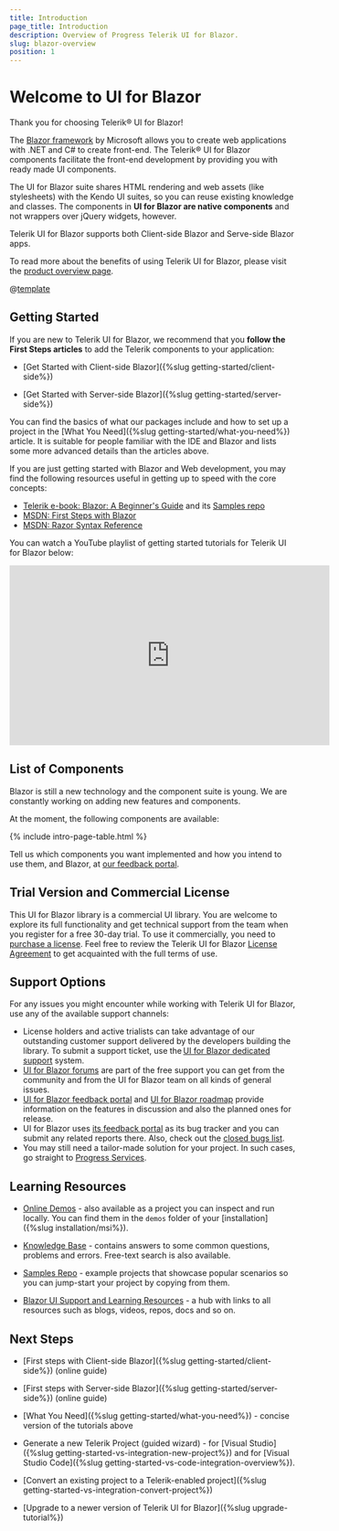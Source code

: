 ```yaml
---
title: Introduction
page_title: Introduction
description: Overview of Progress Telerik UI for Blazor.
slug: blazor-overview
position: 1
---
```


# Welcome to UI for Blazor

Thank you for choosing Telerik® UI for Blazor!

The [Blazor framework](https://blazor.net/) by Microsoft allows you to create web applications with .NET and C# to create front-end. The Telerik® UI for Blazor components facilitate the front-end development by providing you with ready made UI components.

The UI for Blazor suite shares HTML rendering and web assets (like stylesheets) with the Kendo UI suites, so you can reuse existing knowledge and classes. The components in **UI for Blazor are native components** and not wrappers over jQuery widgets, however.

Telerik UI for Blazor supports both Client-side Blazor and Serve-side Blazor apps.

To read more about the benefits of using Telerik UI for Blazor, please visit the <a href="https://www.telerik.com/blazor-ui" target="_blank">product overview page</a>.

@[template](/_contentTemplates/common/get-started.md#start-trial-button)

## Getting Started

If you are new to Telerik UI for Blazor, we recommend that you **follow the First Steps articles** to add the Telerik components to your application:

* [Get Started with Client-side Blazor]({%slug getting-started/client-side%})

* [Get Started with Server-side Blazor]({%slug getting-started/server-side%})

You can find the basics of what our packages include and how to set up a project in the [What You Need]({%slug getting-started/what-you-need%}) article. It is suitable for people familiar with the IDE and Blazor and lists some more advanced details than the articles above.

<!--
If you are not familiar with Blazor yet, you may find useful our Blazor Quick Start Guide video series:

* [Blazor Getting Started Guide](https://www.youtube.com/watch?v=aaRAZYaJ4xc&list=PLvmaC-XMqeBYPTwcm478vs8Rujq2tiVJo&index=1)
* [Blazor Component Basics](https://www.youtube.com/watch?v=z9BOkBFDbc0&list=PLvmaC-XMqeBYPTwcm478vs8Rujq2tiVJo&index=2)
* [Blazor Component Events using EventCallback](https://www.youtube.com/watch?v=vdEQBhPoTes&list=PLvmaC-XMqeBYPTwcm478vs8Rujq2tiVJo&index=3)
* [Blazor Two-Way Binding](https://www.youtube.com/watch?v=Y9a6rJPrFFI&list=PLvmaC-XMqeBYPTwcm478vs8Rujq2tiVJo&index=4)
-->

If you are just getting started with Blazor and Web development, you may find the following resources useful in getting up to speed with the core concepts:

* [Telerik e-book: Blazor: A Beginner's Guide](https://www.telerik.com/campaigns/blazor/wp-beginners-guide-ebook) and its [Samples repo](https://github.com/EdCharbeneau/BlazorBookExamples)
* [MSDN: First Steps with Blazor](https://docs.microsoft.com/en-us/aspnet/core/blazor/get-started?view=aspnetcore-3.0&tabs=visual-studio)
* [MSDN: Razor Syntax Reference](https://docs.microsoft.com/en-us/aspnet/core/mvc/views/razor?view=aspnetcore-3.0)

You can watch a YouTube playlist of getting started tutorials for Telerik UI for Blazor below:

<iframe width="560" height="315" src="https://www.youtube.com/embed/videoseries?list=PLvmaC-XMqeBYPTwcm478vs8Rujq2tiVJo" frameborder="0" allow="accelerometer; autoplay; encrypted-media; gyroscope; picture-in-picture" allowfullscreen></iframe>

## List of Components

Blazor is still a new technology and the component suite is young. We are constantly working on adding new features and components.

At the moment, the following components are available:

<!-- see the config file for the this declaration -->
{% include intro-page-table.html %}

Tell us which components you want implemented and how you intend to use them, and Blazor, at [our feedback portal](https://feedback.telerik.com/blazor).

## Trial Version and Commercial License

This UI for Blazor library is a commercial UI library. You are welcome to explore its full functionality and get technical support from the team when you register for a free 30-day trial. To use it commercially, you need to <a href="https://www.telerik.com/purchase/blazor-ui" target="_blank">purchase a license</a>. Feel free to review the Telerik UI for Blazor <a href="https://www.telerik.com/purchase/license-agreement/blazor-ui" target="_blank">License Agreement</a> to get acquainted with the full terms of use.


## Support Options

For any issues you might encounter while working with Telerik UI for Blazor, use any of the available support channels:

* License holders and active trialists can take advantage of our outstanding customer support delivered by the developers building the library. To submit a support ticket, use the [UI for Blazor dedicated support](https://www.telerik.com/account/support-tickets/) system.
* [UI for Blazor forums](https://www.telerik.com/forums/blazor) are part of the free support you can get from the community and from the UI for Blazor team on all kinds of general issues.
* [UI for Blazor feedback portal](https://feedback.telerik.com/blazor) and [UI for Blazor roadmap](https://www.telerik.com/support/whats-new/blazor-ui/roadmap) provide information on the features in discussion and also the planned ones for release.
* UI for Blazor uses [its feedback portal](https://feedback.telerik.com/blazor) as its bug tracker and you can submit any related reports there. Also, check out the [closed bugs list](https://feedback.telerik.com/blazor?listMode=Recent&typeId=3&statusId=2).
* You may still need a tailor-made solution for your project. In such cases, go straight to [Progress Services](https://www.progress.com/services).


## Learning Resources

* <a href="https://demos.telerik.com/blazor-ui" target="_blank">Online Demos</a> - also available as a project you can inspect and run locally. You can find them in the `demos` folder of your [installation]({%slug installation/msi%}).

* <a href="https://docs.telerik.com/blazor-ui/knowledge-base" target="_blank">Knowledge Base</a> - contains answers to some common questions, problems and errors. Free-text search is also available.

* <a href="https://github.com/telerik/blazor-ui" target="_blank">Samples Repo</a> - example projects that showcase popular scenarios so you can jump-start your project by copying from them.

* <a href="https://www.telerik.com/support/blazor-ui" target="_blank">Blazor UI Support and Learning Resources</a> - a hub with links to all resources such as blogs, videos, repos, docs and so on.

<!-- TODO: add virtual classroom link when available -->


## Next Steps

* [First steps with Client-side Blazor]({%slug getting-started/client-side%}) (online guide)

* [First steps with Server-side Blazor]({%slug getting-started/server-side%}) (online guide)

* [What You Need]({%slug getting-started/what-you-need%}) - concise version of the tutorials above

* Generate a new Telerik Project (guided wizard) - for  [Visual Studio]({%slug getting-started-vs-integration-new-project%}) and for [Visual Studio Code]({%slug getting-started-vs-code-integration-overview%}).

* [Convert an existing project to a Telerik-enabled project]({%slug getting-started-vs-integration-convert-project%})

* [Upgrade to a newer version of Telerik UI for Blazor]({%slug upgrade-tutorial%})



